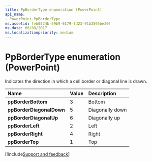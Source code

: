 ```yaml
---
title: PpBorderType enumeration (PowerPoint)
api_name:
- PowerPoint.PpBorderType
ms.assetid: feb0524b-59b9-6179-fd23-91b3595be30f
ms.date: 06/08/2017
ms.localizationpriority: medium
---
```



# PpBorderType enumeration (PowerPoint)

Indicates the direction in which a cell border or diagonal line is drawn.



|Name|Value|Description|
|:-----|:-----|:-----|
|**ppBorderBottom**|3|Bottom|
|**ppBorderDiagonalDown**|5|Diagonally down|
|**ppBorderDiagonalUp**|6|Diagonally up|
|**ppBorderLeft**|2|Left|
|**ppBorderRight**|4|Right|
|**ppBorderTop**|1|Top|

[!include[Support and feedback](~/includes/feedback-boilerplate.md)]